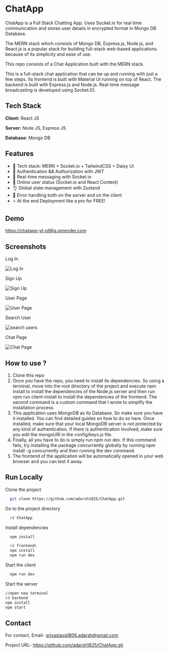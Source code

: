 # ChatApp

ChatApp is a Full Stack Chatting App. Uses Socket.io for real time communication and stores user details in encrypted format in Mongo DB Database.

The MERN stack which consists of Mongo DB, Express.js, Node.js, and React.js is a popular stack for building full-stack web-based applications because of its simplicity and ease of use.

This repo consists of a Chat Application built with the MERN stack.

This is a full-stack chat application that can be up and running with just a few steps. Its frontend is built with Material UI running on top of React. The backend is built with Express.js and Node.js. Real-time message broadcasting is developed using Socket.IO.

## Tech Stack

**Client:** React JS

**Server:** Node JS, Express JS

**Database:** Mongo DB


## Features

* 🌟 Tech stack: MERN + Socket.io + TailwindCSS + Daisy UI
* 🎃 Authentication && Authorization with JWT
* 👾 Real-time messaging with Socket.io
* 🚀 Online user status (Socket.io and React Context)
* 👌 Global state management with Zustand
* 🐞 Error handling both on the server and on the client
* ⭐ At the end Deployment like a pro for FREE!



## Demo

https://chatapp-yt-p96g.onrender.com


## Screenshots

Log In

![Log In](https://github.com/user-attachments/assets/9af204c5-cd0c-40dd-b47c-88b1ecb8af65)

Sign Up

![Sign Up](https://github.com/user-attachments/assets/e6a801c0-a22d-42be-83aa-a1c5abf846b6)

User Page 

![User Page](https://github.com/user-attachments/assets/5f638621-a49e-4b53-8a6e-2775f1e3a9b2)

Search User 

![search users](https://github.com/user-attachments/assets/e18048fc-f289-43a8-9270-9d53a6ce402a)

Chat Page

![Chat Page](https://github.com/user-attachments/assets/005a0de8-c781-4d85-bb9f-8dfc7a5aa473)

## How to use ?

1. Clone this repo
2. Once you have the repo, you need to install its dependencies. So using a terminal, move into the root directory of the project and execute npm install to install the dependencies of the Node.js server and then run npm run client-install to install the dependencies of the frontend. The second command is a custom command that I wrote to simplify the installation process.
3. This application uses MongoDB as its Database. So make sure you have it installed. You can find detailed guides on how to do so here. Once installed, make sure that your local MongoDB server is not protected by any kind of authentication. If there is authentication involved, make sure you edit the mongoURI in the config/keys.js file.
4. Finally, all you have to do is simply run npm run dev. If this command fails, try installing the package concurrently globally by running npm install -g concurrently and then running the dev command.
5. The frontend of the application will be automatically opened in your web browser and you can test it away.


## Run Locally

Clone the project

```bash
  git clone https://github.com/adarsh1825/ChatApp.git
```

Go to the project directory

```bash
  cd ChatApp
```

Install dependencies

```bash
  npm install

  cd frontend\
  npm install
  npm run dev

```

Start the client

```bash
  npm run dev
```

Start the server

```bash
//open now terminal
cd backend
npm install
npm start
```


## Contact

For contact, Email- srivastava1806.adarsh@gmail.com 

Project URL- https://github.com/adarsh1825/ChatApp.git


